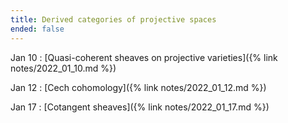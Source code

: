 ```yaml
---
title: Derived categories of projective spaces
ended: false 
---
```


Jan 10
: [Quasi-coherent sheaves on projective varieties]({% link notes/2022_01_10.md %})

Jan 12
: [Cech cohomology]({% link notes/2022_01_12.md %})

Jan 17
: [Cotangent sheaves]({% link notes/2022_01_17.md %})


